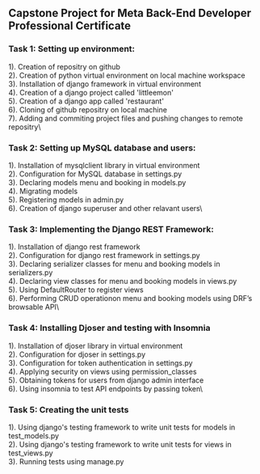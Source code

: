 ## Capstone Project for Meta Back-End Developer Professional Certificate

### Task 1: Setting up environment:
1). Creation of repositry on github\
2). Creation of python virtual environment on local machine workspace\
3). Installation of django framework in  virtual environment\
4). Creation of a django project called 'littleemon'\
5). Creation of a django app called 'restaurant'\
6). Cloning of github repositry on local machine\
7). Adding and commiting project files and pushing changes to remote repositry\

### Task 2: Setting up MySQL database and users:
1). Installation of mysqlclient library in virtual environment\
2). Configuration for MySQL database in settings.py\
3). Declaring models menu and booking in models.py\
4). Migrating models\
5). Registering models in admin.py\
6). Creation of django superuser and other relavant users\

### Task 3: Implementing the Django REST Framework:
1). Installation of django rest framework\
2). Configuration for django rest framework in settings.py\
3). Declaring serializer classes for menu and booking models in serializers.py\
4). Declaring view classes for menu and booking models in views.py\
5). Using DefaultRouter to register views\
6). Performing CRUD operationon menu and booking models using DRF’s browsable API\

### Task 4: Installing Djoser and testing with Insomnia
1). Installation of djoser library in virtual environment\
2). Configuration for djoser in settings.py\
3). Configuration for token authentication in settings.py\
4). Applying security on views using permission_classes\
5). Obtaining tokens for users from django admin interface\
6). Using insomnia to test API endpoints by passing token\

### Task 5: Creating the unit tests
1). Using django's testing framework to write unit tests for models in test_models.py\
2). Using django's testing framework to write unit tests for views in test_views.py\
3). Running tests using manage.py


